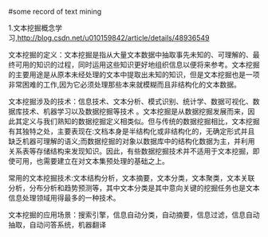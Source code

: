 #some record of text mining

1.文本挖掘概念学习,http://blog.csdn.net/u010159842/article/details/48936549

文本挖掘的定义：文本挖掘是指从大量文本数据中抽取事先未知的、可理解的、最终可用的知识的过程，同时运用这些知识更好地组织信息以便将来参考。文本挖掘的主要用途是从原本未经处理的文本中提取出未知的知识，但是文本挖掘也是一项非常困难的工作,因为它必须处理那些本来就模糊而且非结构化的文本数据。

文本挖掘涉及的技术：信息技术、文本分析、模式识别、统计学、数据可视化、数据库技术、机器学习以及数据挖掘等技术 。文本挖掘是从数据挖掘发展而来，因此其定义与我们熟知的数据挖掘定义相类似。但与传统的数据挖掘相比，文本挖掘有其独特之处，主要表现在:文档本身是半结构化或非结构化的，无确定形式并且缺乏机器可理解的语义;而数据挖掘的对象以数据库中的结构化数据为主，并利用关系表等存储结构来发现知识。因此，有些数据挖掘技术并不适用于文本挖掘，即使可用，也需要建立在对文本集预处理的基础之上。

常用的文本挖掘技术:文本结构分析，文本摘要，文本分类，文本聚类，文本关联分析，分布分析和趋势预测等，其中文本分类是其中意向关键的挖掘任务也是文本信息处理领域用得最多的一种技术。

文本挖掘的应用场景：搜索引擎，信息自动分类，自动摘要，信息过滤，信息自动抽取，自动问答系统，机器翻译
